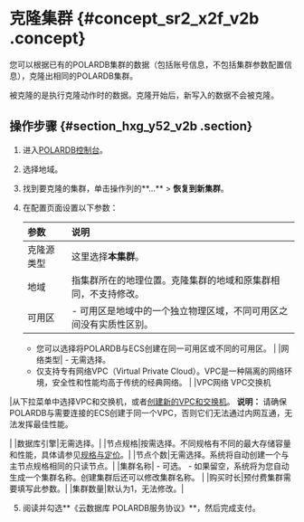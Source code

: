 # 克隆集群 {#concept_sr2_x2f_v2b .concept}

您可以根据已有的POLARDB集群的数据（包括账号信息，不包括集群参数配置信息），克隆出相同的POLARDB集群。

被克隆的是执行克隆动作时的数据。克隆开始后，新写入的数据不会被克隆。

## 操作步骤 {#section_hxg_y52_v2b .section}

1.  进入[POLARDB控制台](https://polardb.console.aliyun.com/)。
2.  选择地域。
3.  找到要克隆的集群，单击操作列的**…** \> **恢复到新集群**。
4.  在配置页面设置以下参数：

    |参数|说明|
    |:-|:-|
    |克隆源类型|这里选择**本集群**。|
    |地域|指集群所在的地理位置。克隆集群的地域和原集群相同，不支持修改。|
    |可用区|     -   可用区是地域中的一个独立物理区域，不同可用区之间没有实质性区别。
    -   您可以选择将POLARDB与ECS创建在同一可用区或不同的可用区。
 |
    |网络类型|     -   无需选择。
    -   仅支持专有网络VPC（Virtual Private Cloud）。VPC是一种隔离的网络环境，安全性和性能均高于传统的经典网络。
 |
    |VPC网络 VPC交换机

 |从下拉菜单中选择VPC和交换机，或者[创建新的VPC和交换机](https://vpc.console.aliyun.com)。 **说明：** 请确保POLARDB与需要连接的ECS创建于同一个VPC，否则它们无法通过内网互通，无法发挥最佳性能。

 |
    |数据库引擎|无需选择。|
    |节点规格|按需选择。不同规格有不同的最大存储容量和性能，具体请参见[规格与定价](../../../../cn.zh-CN/产品简介/规格与定价.md#)。|
    |节点个数|无需选择。系统将自动创建一个与主节点规格相同的只读节点。|
    |集群名称|     -   可选。
    -   如果留空，系统将为您自动生成一个集群名称。创建集群后还可以修改集群名称。
 |
    |购买时长|预付费集群需要填写此参数。|
    |集群数量|默认为1，无法修改。|

5.  阅读并勾选**《云数据库 POLARDB服务协议》**，然后完成支付。

